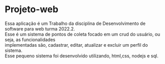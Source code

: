 # Projeto-web
Essa aplicação é um Trabalho da disciplina de Desenvolvimento de software para web turma 2022.2. <br>
Esse é um sistema de pontos de coleta focado em um crud do usuário, ou seja, as funcionalidades <br> implementadas são, cadastrar, editar, atualizar e excluir um perfil do sistema. <br>
Esse pequeno sistema foi desenvolvido utilizando, html,css, nodejs e sql.
